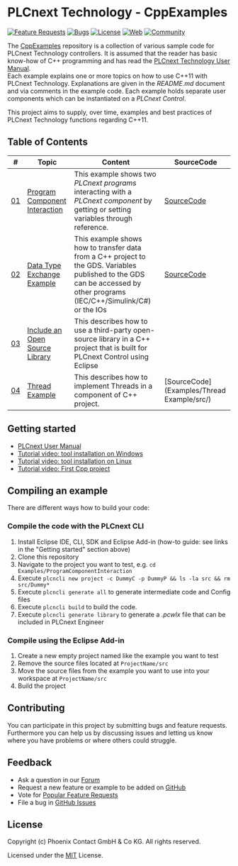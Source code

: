 # PLCnext Technology - CppExamples

[![Feature Requests](https://img.shields.io/github/issues/PLCnext/CppExamples/feature-request.svg)](https://github.com/PLCnext/CppExamples/issues?q=is%3Aopen+is%3Aissue+label%3Afeature-request+sort%3Areactions-%2B1-desc)
[![Bugs](https://img.shields.io/github/issues/PLCnext/CppExamples/bug.svg)](https://github.com/PLCnext/PLCnext_CppExamples/issues?utf8=✓&q=is%3Aissue+is%3Aopen+label%3Abug)
[![License](https://img.shields.io/badge/license-MIT-blue.svg)](LICENSE)
[![Web](https://img.shields.io/badge/PLCnext-Website-blue.svg)](https://www.phoenixcontact.com/plcnext)
[![Community](https://img.shields.io/badge/PLCnext-Community-blue.svg)](https://www.plcnext-community.net)


The [CppExamples](https://github.com/PLCnext/CppExamples) repository is a collection of various sample code for PLCnext Technology controllers. 
It is assumed that the reader has basic know-how of C++ programming and has read the [PLCnext Technology User Manual](https://plcnext-community.net/index.php?option=com_wrapper&view=wrapper&Itemid=353&lang=en).  
Each example explains one or more topics on how to use C++11 with PLCnext Technology. Explanations are given in the *README.md* document and via comments in the example code. 
Each example holds separate user components which can be instantiated on a *PLCnext Control*. 

This project aims to supply, over time, examples and best practices of PLCnext Technology functions regarding C++11.

## Table of Contents

|\#| Topic | Content | SourceCode
| ----- | ------ | ------ |------
|[01](Examples/ProgramComponentInteraction/)| [Program Component Interaction](Examples/ProgramComponentInteraction/README.md)| This example shows two *PLCnext programs* interacting with a *PLCnext component* by getting or setting variables through reference.| [SourceCode](Examples/ProgramComponentInteraction/src/)
|[02](Examples/CppDataTypeTest/)| [Data Type Exchange Example](Examples/CppDataTypeTest/README.md)| This example shows how to transfer data from a C++ project to the GDS. Variables published to the GDS can be accessed by other programs (IEC/C++/Simulink/C#) or the IOs| [SourceCode](Examples/CppDataTypeTest/src/)
|[03](Examples/IncludeOpenSourceLibrary/)| [Include an Open Source Library](Examples/IncludeOpenSourceLibrary/README.md)| This describes how to use a third-party open-source library in a C++ project that is built for PLCnext Control using Eclipse|
|[04](Examples/ThreadExample/)| [Thread Example](Examples/ThreadExample/README.md)| This describes how to implement Threads in a component of C++ project.| [SourceCode](Examples/Thread Example/src/)


## Getting started

- [PLCnext User Manual](https://plcnext-community.net/index.php?option=com_wrapper&view=wrapper&Itemid=353&lang=en)
- [Tutorial video: tool installation on Windows](https://plcnext-community.net/index.php?option=com_content&view=article&id=335:install-windows-tools-for-c-programming-with-eclipse-ide&catid=66&Itemid=343&lang=en)
- [Tutorial video: tool installation on Linux](https://www.plcnext-community.net/index.php?option=com_content&view=article&id=334:install-linux-tools-for-c-programming-with-eclipse-ide&catid=84&Itemid=483&lang=en)
- [Tutorial video: First Cpp project](https://www.plcnext-community.net/index.php?option=com_content&view=article&id=327:c-programming-with-eclipse-ide&catid=84&Itemid=483&lang=en)

## Compiling an example

There are different ways how to build your code:

### Compile the code with the PLCnext CLI 

1. Install Eclipse IDE, CLI, SDK and Eclipse Add-in (how-to guide: see links in the "Getting started" section above)
2. Clone this repository
3. Navigate to the project you want to test, e.g. `cd Examples/ProgramComponentInteraction` 
3. Execute `plcncli new project -c DummyC -p DummyP && ls -la src && rm src/Dummy*`
4. Execute `plcncli generate all` to generate intermediate code and Config files
5. Execute `plcncli build` to build the code.
6. Execute `plcncli generate library` to generate a *.pcwlx* file that can be included in PLCnext Engineer 

### Compile using the Eclipse Add-in

1. Create a new empty project named like the example you want to test
2. Remove the source files located at `ProjectName/src`
3. Move the source files from the example you want to use into your workspace at `ProjectName/src`
4. Build the project

## Contributing

You can participate in this project by submitting bugs and feature requests.  
Furthermore you can help us by discussing issues and letting us know where you have problems or where others could struggle.

## Feedback
* Ask a question in our [Forum](https://www.plcnext-community.net/index.php?option=com_easydiscuss&view=categories&Itemid=221&lang=en)
* Request a new feature or example to be added on [GitHub](CONTRIBUTING.md)
* Vote for [Popular Feature Requests](https://github.com/PLCnext/CppExamples/issues?q=is%3Aopen+is%3Aissue+label%3Afeature-request+sort%3Areactions-%2B1-desc)
* File a bug in [GitHub Issues](https://github.com/PLCnext/CppExamples/issues)

## License

Copyright (c) Phoenix Contact GmbH & Co KG. All rights reserved.

Licensed under the [MIT](/LICENSE) License.
